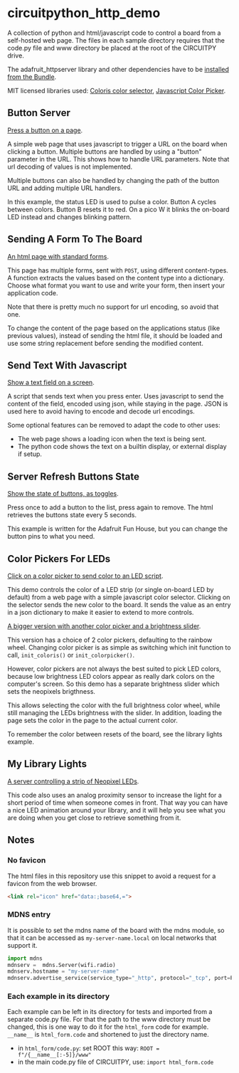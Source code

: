 # circuitpython_http_demo

A collection of python and html/javascript code to control a board from a self-hosted web page. The files in each sample directory requires that the code.py file and www directory be placed at the root of the CIRCUITPY drive.

The adafruit_httpserver library and other dependencies have to be [installed from the Bundle](https://circuitpython.org/libraries).

MIT licensed libraries used: [Coloris color selector](https://coloris.js.org/), [Javascript Color Picker](https://github.com/ivanvmat/color-picker).

## Button Server

[Press a button on a page](button_server).

A simple web page that uses javascript to trigger a URL on the board when clicking a button.
Multiple buttons are handled by using a "button" parameter in the URL.
This shows how to handle URL parameters. Note that url decoding of values is not implemented.

Multiple buttons can also be handled by changing the path of the button URL and adding multiple URL handlers.

In this example, the status LED is used to pulse a color. Button A cycles between colors. Button B resets it to red. On a pico W it blinks the on-board LED instead and changes blinking pattern.

## Sending A Form To The Board

[An html page with standard forms](html_form).

This page has multiple forms, sent with `POST`, using different content-types.
A function extracts the values based on the content type into a dictionary.
Choose what format you want to use and write your form, then insert your application code. 

Note that there is pretty much no support for url encoding, so avoid that one.

To change the content of the page based on the applications status (like previous values), instead of sending the html file, it should be loaded and use some string replacement before sending the modified content.

## Send Text With Javascript

[Show a text field on a screen](text_server_plus).

A script that sends text when you press enter. Uses javascript to send the content of the field, encoded using json, while staying in the page. JSON is used here to avoid having to encode and decode url encodings.

Some optional features can be removed to adapt the code to other uses:
- The web page shows a loading icon when the text is being sent.
- The python code shows the text on a builtin display, or external display if setup.

## Server Refresh Buttons State

[Show the state of buttons, as toggles](server_refresh).

Press once to add a button to the list, press again to remove. The html retrieves the buttons state every 5 seconds.

This example is written for the Adafruit Fun House, but you can change the button pins to what you need.

## Color Pickers For LEDs

[Click on a color picker to send color to an LED script](color_control_simple).

This demo controls the color of a LED strip (or single on-board LED by default) from a web page with a simple javascript color selector. Clicking on the selector sends the new color to the board. It sends the value as an entry in a json dictionary to make it easier to extend to more controls.

[A bigger version with another color picker and a brightness slider](color_control_slider).

This version has a choice of 2 color pickers, defaulting to the rainbow wheel. Changing color picker is as simple as switching which init function to call, `init_coloris()` or `init_colorpicker()`.

However, color pickers are not always the best suited to pick LED colors, because low brightness LED colors appear as really dark colors on the computer's screen. So this demo has a separate brightness slider which sets the neopixels brigthness.

This allows selecting the color with the full brightness color wheel, while still managing the LEDs brightness with the slider. In addition, loading the page sets the color in the page to the actual current color.

To remember the color between resets of the board, see the library lights example.


## My Library Lights

[A server controlling a strip of Neopixel LEDs](my_library_lights).

This code also uses an analog proximity sensor to increase the light for a short period of time when someone comes in front. That way you can have a nice LED animation around your library, and it will help you see what you are doing when you get close to retrieve something from it.

## Notes

### No favicon

The html files in this repository use this snippet to avoid a request for a favicon from the web browser.

```html
<link rel="icon" href="data:;base64,=">
```

### MDNS entry

It is possible to set the mdns name of the board with the mdns module, so that it can be accessed as `my-server-name.local` on local networks that support it.

```py
import mdns
mdnserv =  mdns.Server(wifi.radio)
mdnserv.hostname = "my-server-name"
mdnserv.advertise_service(service_type="_http", protocol="_tcp", port=PORT)
```

### Each example in its directory

Each example can be left in its directory for tests and imported from a separate code.py file. For that the path to the www directory must be changed, this is one way to do it for the `html_form` code for example. `__name__` is `html_form.code` and shortened to just the directory name.

- in `html_form/code.py`: set ROOT this way: `ROOT = f"/{__name__[:-5]}/www"`
- in the main code.py file of CIRCUITPY, use: `import html_form.code`



